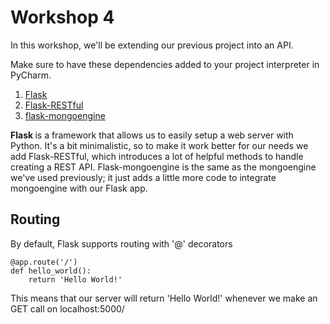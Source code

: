 # Workshop 4

In this workshop, we'll be extending our previous project into an API.

Make sure to have these dependencies added to your project interpreter in PyCharm.

 1. [Flask](https://flask.palletsprojects.com/en/1.1.x/)
 2. [Flask-RESTful](https://flask-rescful.readthedocs.io/en/latest/)
 3. [flask-mongoengine](https://docs.mongoengine.org/projects/flask-mongoengine/en/latest/)

 <b> Flask </b> is a framework that allows us to easily setup a web server with Python. It's a bit minimalistic, so to make it work better for our needs we add Flask-RESTful, which introduces a lot of helpful methods to handle creating a REST API. Flask-mongoengine is the same as the mongoengine we've used previously; it just adds a little more code to integrate mongoengine with our Flask app.
 ## Routing 
By default, Flask supports routing with '@' decorators
```
@app.route('/')
def hello_world():
    return 'Hello World!'
```

This means that our server will return 'Hello World!' whenever we make an GET call on localhost:5000/
